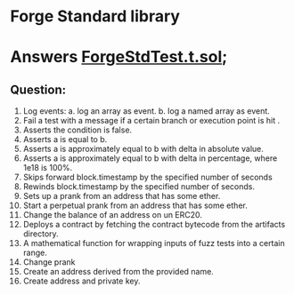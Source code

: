 
# Forge Standard library

# Answers [ForgeStdTest.t.sol]();

##  Question:
1. Log events: a. log an array as event. b. log a named array as event.
2. Fail a test with a message if a certain branch or execution point is hit .
3. Asserts the condition is false.
4. Asserts a is equal to b.
5. Asserts a is approximately equal to b with delta in absolute value.
6. Asserts a is approximately equal to b with delta in percentage, where 1e18 is 100%.
7. Skips forward block.timestamp by the specified number of seconds
8. Rewinds block.timestamp by the specified number of seconds.
9. Sets up a prank from an address that has some ether.
10. Start a perpetual prank from an address that has some ether.
11. Change the balance of an address on un ERC20.
12. Deploys a contract by fetching the contract bytecode from the artifacts directory.
13. A mathematical function for wrapping inputs of fuzz tests into a certain range.
14. Change prank
15. Create an address derived from the provided name.
16. Create address and private key.



 
